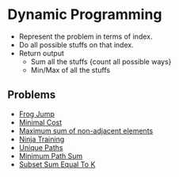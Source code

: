 # Dynamic Programming

- Represent the problem in terms of index.
- Do all possible stuffs on that index.
- Return output
    - Sum all the stuffs {count all possible ways}
    - Min/Max of all the stuffs

## Problems

- [Frog Jump](https://www.codingninjas.com/studio/problems/frog-jump_3621012)
- [Minimal Cost](https://www.codingninjas.com/studio/problems/minimal-cost_8180930)
- [Maximum sum of non-adjacent elements](https://www.codingninjas.com/studio/problems/maximum-sum-of-non-adjacent-elements_843261)
- [Ninja Training](https://www.codingninjas.com/studio/problems/ninja-s-training_3621003)
- [Unique Paths](https://www.codingninjas.com/studio/problems/total-unique-paths_1081470)
- [Minimum Path Sum](https://www.codingninjas.com/studio/problems/minimum-path-sum_985349)
- [Subset Sum Equal To K](https://www.codingninjas.com/studio/problems/subset-sum-equal-to-k_1550954)